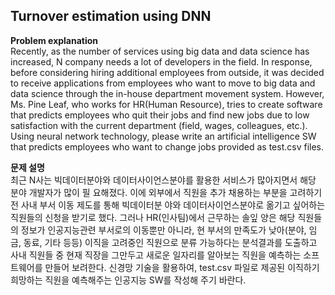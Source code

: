 ## Turnover estimation using DNN

**Problem explanation**\
Recently, as the number of services using big data and data science has increased, N company needs a lot of developers in the field. In response, before considering hiring additional employees from outside, it was decided to receive applications from employees who want to move to big data and data science through the in-house department movement system. However, Ms. Pine Leaf, who works for HR(Human Resource), tries to create software that predicts employees who quit their jobs and find new jobs due to low satisfaction with the current department (field, wages, colleagues, etc.). Using neural network technology, please write an artificial intelligence SW that predicts employees who want to change jobs provided as test.csv files.

**문제 설명**\
최근 N사는 빅데이터분야와 데이터사이언스분야를 활용한 서비스가 많아지면서 해당 분야 개발자가 많이 필 요해졌다. 이에 외부에서 직원을 추가 채용하는 부분을 고려하기 전 사내 부서 이동 제도를 통해 빅데이터분 야와 데이터사이언스분야로 옮기고 싶어하는 직원들의 신청을 받기로 했다. 그러나 HR(인사팀)에서 근무하는 솔잎 양은 해당 직원들의 정보가 인공지능관련 부서로의 이동뿐만 아니라, 현 부서의 만족도가 낮아(분야, 임 금, 동료, 기타 등등) 이직을 고려중인 직원으로 분류 가능하다는 분석결과를 도출하고 사내 직원들 중 현재 직장을 그만두고 새로운 일자리를 알아보는 직원을 예측하는 소프트웨어를 만들어 보려한다. 신경망 기술을 활용하여, test.csv 파일로 제공된 이직하기 희망하는 직원을 예측해주는 인공지능 SW를 작성해 주기 바란다.
